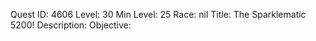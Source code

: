 Quest ID: 4606
Level: 30
Min Level: 25
Race: nil
Title: The Sparklematic 5200!
Description: 
Objective: 
